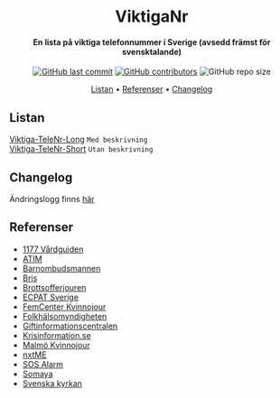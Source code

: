 <h1 align="center">ViktigaNr</h1>

<h4 align="center">
En lista på viktiga telefonnummer i Sverige (avsedd främst för svensktalande)
</h4>

<p align="center">
<a href="https://github.com/Tcip/ViktigaNr/commits/master"><img alt="GitHub last commit" src="https://img.shields.io/github/last-commit/tcip/ViktigaNr"></a> <a href="https://github.com/Tcip/ViktigaNr/graphs/contributors"><img alt="GitHub contributors" src="https://img.shields.io/github/contributors/tcip/ViktigaNr"></a> <img alt="GitHub repo size" src="https://img.shields.io/github/repo-size/tcip/ViktigaNr">
</p>

<p align="center">
<a href="#listan">Listan</a> •
<a href="#referenser">Referenser</a> •
<a href="#changelog">Changelog</a>
</p>

## Listan

<a href="https://github.com/Tcip/ViktigaNr/blob/master/Viktiga-TeleNr-Long">Viktiga-TeleNr-Long</a> `Med beskrivning`
<br>
<a href="https://github.com/Tcip/ViktigaNr/blob/master/Viktiga-TeleNr-Short">Viktiga-TeleNr-Short</a> `Utan beskrivning`


## Changelog

Ändringslogg finns <a href="https://github.com/Tcip/ViktigaNr/blob/master/CHANGELOG.md">här</a>


## Referenser

* <a href="https://www.1177.se/">1177 Vårdguiden</a>
* <a href="https://atim.se/">ATIM</a>
* <a href="https://www.barnombudsmannen.se/">Barnombudsmannen</a>
* <a href="https://www.bris.se/">Bris</a>
* <a href="https://www.brottsofferjouren.se/">Brottsofferjouren</a>
* <a href="https://www.ecpat.se/">ECPAT Sverige</a>
* <a href="http://www.femcenter.se/">FemCenter Kvinnojour</a>
* <a href="https://www.folkhalsomyndigheten.se/">Folkhälsomyndigheten</a>
* <a href="https://giftinformation.se/">Giftinformationscentralen</a>
* <a href="https://www.krisinformation.se/">Krisinformation.se</a>
* <a href="https://www.malmokvinnojour.se/">Malmö Kvinnojour</a>
* <a href="https://nxtme.se/">nxtME</a>
* <a href="https://www.sosalarm.se/">SOS Alarm</a>
* <a href="https://somaya.se/">Somaya</a>
* <a href="https://www.svenskakyrkan.se/">Svenska kyrkan</a>

